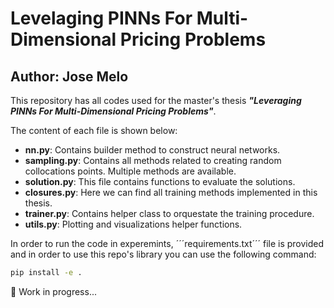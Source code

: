 # Levelaging PINNs For Multi-Dimensional Pricing Problems

## Author: Jose Melo

This repository has all codes used for the master's thesis ***"Leveraging PINNs For Multi-Dimensional Pricing Problems"***.

The content of each file is shown below:

- **nn.py**: Contains builder method to construct neural networks.
- **sampling.py**: Contains all methods related to creating random collocations points. Multiple methods are available.
- **solution.py**: This file contains functions to evaluate the solutions.
- **closures.py**: Here we can find all training methods implemented in this thesis.
- **trainer.py**: Contains helper class to orquestate the training procedure.
- **utils.py**: Plotting and visualizations helper functions.

In order to run the code in experemints, ´´´requirements.txt´´´ file is provided and in order to use this repo's library you can use the following command:

```bash
pip install -e .
```

🚧 Work in progress...
